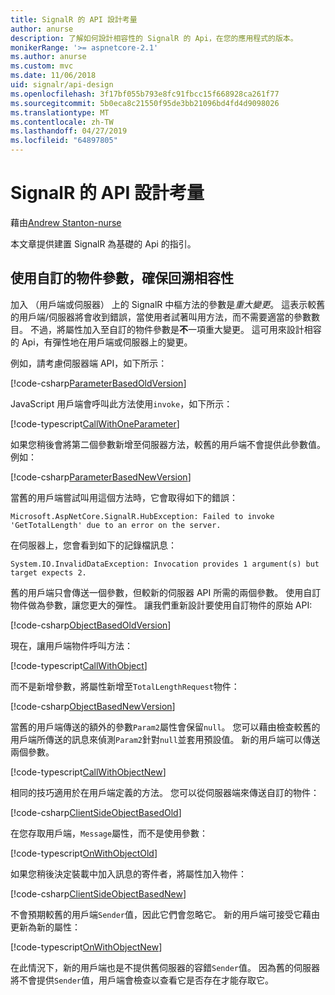 ```yaml
---
title: SignalR 的 API 設計考量
author: anurse
description: 了解如何設計相容性的 SignalR 的 Api，在您的應用程式的版本。
monikerRange: '>= aspnetcore-2.1'
ms.author: anurse
ms.custom: mvc
ms.date: 11/06/2018
uid: signalr/api-design
ms.openlocfilehash: 3f17bf055b793e8fc91fbcc15f668928ca261f77
ms.sourcegitcommit: 5b0eca8c21550f95de3bb21096bd4fd4d9098026
ms.translationtype: MT
ms.contentlocale: zh-TW
ms.lasthandoff: 04/27/2019
ms.locfileid: "64897805"
---
```

# <a name="signalr-api-design-considerations"></a>SignalR 的 API 設計考量

藉由[Andrew Stanton-nurse](https://twitter.com/anurse)

本文章提供建置 SignalR 為基礎的 Api 的指引。

## <a name="use-custom-object-parameters-to-ensure-backwards-compatibility"></a>使用自訂的物件參數，確保回溯相容性

加入 （用戶端或伺服器） 上的 SignalR 中樞方法的參數是*重大變更*。 這表示較舊的用戶端/伺服器將會收到錯誤，當使用者試著叫用方法，而不需要適當的參數數目。 不過，將屬性加入至自訂的物件參數是**不**一項重大變更。 這可用來設計相容的 Api，有彈性地在用戶端或伺服器上的變更。

例如，請考慮伺服器端 API，如下所示：

[!code-csharp[ParameterBasedOldVersion](api-design/sample/Samples.cs?name=ParameterBasedOldVersion)]

JavaScript 用戶端會呼叫此方法使用`invoke`，如下所示：

[!code-typescript[CallWithOneParameter](api-design/sample/Samples.ts?name=CallWithOneParameter)]

如果您稍後會將第二個參數新增至伺服器方法，較舊的用戶端不會提供此參數值。 例如：

[!code-csharp[ParameterBasedNewVersion](api-design/sample/Samples.cs?name=ParameterBasedNewVersion)]

當舊的用戶端嘗試叫用這個方法時，它會取得如下的錯誤：

```
Microsoft.AspNetCore.SignalR.HubException: Failed to invoke 'GetTotalLength' due to an error on the server.
```

在伺服器上，您會看到如下的記錄檔訊息：

```
System.IO.InvalidDataException: Invocation provides 1 argument(s) but target expects 2.
```

舊的用戶端只會傳送一個參數，但較新的伺服器 API 所需的兩個參數。 使用自訂物件做為參數，讓您更大的彈性。 讓我們重新設計要使用自訂物件的原始 API:

[!code-csharp[ObjectBasedOldVersion](api-design/sample/Samples.cs?name=ObjectBasedOldVersion)]

現在，讓用戶端物件呼叫方法：

[!code-typescript[CallWithObject](api-design/sample/Samples.ts?name=CallWithObject)]

而不是新增參數，將屬性新增至`TotalLengthRequest`物件：

[!code-csharp[ObjectBasedNewVersion](api-design/sample/Samples.cs?name=ObjectBasedNewVersion&highlight=4,9-13)]

當舊的用戶端傳送的額外的參數`Param2`屬性會保留`null`。 您可以藉由檢查較舊的用戶端所傳送的訊息來偵測`Param2`針對`null`並套用預設值。 新的用戶端可以傳送兩個參數。

[!code-typescript[CallWithObjectNew](api-design/sample/Samples.ts?name=CallWithObjectNew)]

相同的技巧適用於在用戶端定義的方法。 您可以從伺服器端來傳送自訂的物件：

[!code-csharp[ClientSideObjectBasedOld](api-design/sample/Samples.cs?name=ClientSideObjectBasedOld)]

在您存取用戶端，`Message`屬性，而不是使用參數：

[!code-typescript[OnWithObjectOld](api-design/sample/Samples.ts?name=OnWithObjectOld)]

如果您稍後決定裝載中加入訊息的寄件者，將屬性加入物件：

[!code-csharp[ClientSideObjectBasedNew](api-design/sample/Samples.cs?name=ClientSideObjectBasedNew&highlight=5)]

不會預期較舊的用戶端`Sender`值，因此它們會忽略它。 新的用戶端可接受它藉由更新為新的屬性：

[!code-typescript[OnWithObjectNew](api-design/sample/Samples.ts?name=OnWithObjectNew&highlight=2-5)]

在此情況下，新的用戶端也是不提供舊伺服器的容錯`Sender`值。 因為舊的伺服器將不會提供`Sender`值，用戶端會檢查以查看它是否存在才能存取它。
